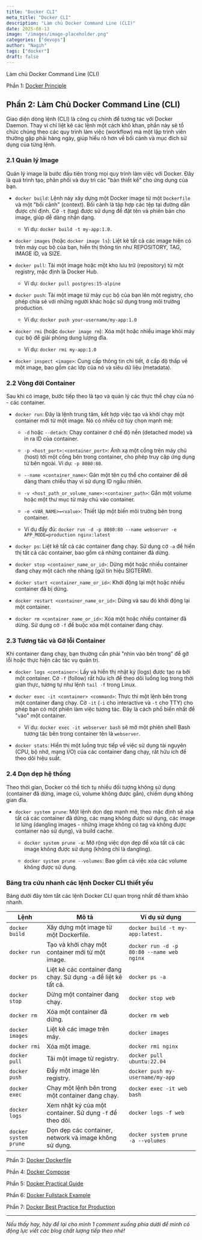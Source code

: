 ```yaml
---
title: "Docker CLI"
meta_title: "Docker CLI"
description: "Làm chủ Docker Command Line (CLI)"
date: 2025-08-13
image: "/images/image-placeholder.png"
categories: ["devops"]
author: "Nagih"
tags: ["docker"]
draft: false
---
```

Làm chủ Docker Command Line (CLI)
<!--more-->

Phần 1: [Docker Principle](https://blog.nagih.io.vn/post/docker/docker/) 
## Phần 2: Làm Chủ Docker Command Line (CLI)

Giao diện dòng lệnh (CLI) là công cụ chính để tương tác với Docker Daemon. Thay vì chỉ liệt kê các lệnh một cách khô khan, phần này sẽ tổ chức chúng theo các quy trình làm việc (workflow) mà một lập trình viên thường gặp phải hàng ngày, giúp hiểu rõ hơn về bối cảnh và mục đích sử dụng của từng lệnh.

### 2.1 Quản lý Image

Quản lý image là bước đầu tiên trong mọi quy trình làm việc với Docker. Đây là quá trình tạo, phân phối và duy trì các "bản thiết kế" cho ứng dụng của bạn.

- `docker build`: Lệnh này xây dựng một Docker image từ một `Dockerfile` và một "bối cảnh" (context). Bối cảnh là tập hợp các tệp tại đường dẫn được chỉ định. Cờ `-t` (tag) được sử dụng để đặt tên và phiên bản cho image, giúp dễ dàng nhận dạng.
    
    - Ví dụ: `docker build -t my-app:1.0.` 
        
- `docker images` (hoặc `docker image ls`): Liệt kê tất cả các image hiện có trên máy cục bộ của bạn, hiển thị thông tin như REPOSITORY, TAG, IMAGE ID, và SIZE.
    
- `docker pull`: Tải một image hoặc một kho lưu trữ (repository) từ một registry, mặc định là Docker Hub.
    
    - Ví dụ: `docker pull postgres:15-alpine` 
        
- `docker push`: Tải một image từ máy cục bộ của bạn lên một registry, cho phép chia sẻ với những người khác hoặc sử dụng trong môi trường production.
    
    - Ví dụ: `docker push your-username/my-app:1.0` 
        
- `docker rmi` (hoặc `docker image rm`): Xóa một hoặc nhiều image khỏi máy cục bộ để giải phóng dung lượng đĩa.
    
    - Ví dụ: `docker rmi my-app:1.0` 
        
- `docker inspect <image>`: Cung cấp thông tin chi tiết, ở cấp độ thấp về một image, bao gồm các lớp của nó và siêu dữ liệu (metadata).
    

### 2.2 Vòng đời Container

Sau khi có image, bước tiếp theo là tạo và quản lý các thực thể chạy của nó - các container.

- `docker run`: Đây là lệnh trung tâm, kết hợp việc tạo và khởi chạy một container mới từ một image. Nó có nhiều cờ tùy chọn mạnh mẽ:
    
    - `-d` hoặc `--detach`: Chạy container ở chế độ nền (detached mode) và in ra ID của container.
        
    - `-p <host_port>:<container_port>`: Ánh xạ một cổng trên máy chủ (host) tới một cổng bên trong container, cho phép truy cập ứng dụng từ bên ngoài. Ví dụ: `-p 8080:80`.
        
    - `--name <container_name>`: Gán một tên cụ thể cho container để dễ dàng tham chiếu thay vì sử dụng ID ngẫu nhiên.
        
    - `-v <host_path_or_volume_name>:<container_path>`: Gắn một volume hoặc một thư mục từ máy chủ vào container.
        
    - `-e <VAR_NAME>=<value>`: Thiết lập một biến môi trường bên trong container.
        
    - Ví dụ đầy đủ: `docker run -d -p 8080:80 --name webserver -e APP_MODE=production nginx:latest`
        
- `docker ps`: Liệt kê tất cả các container đang chạy. Sử dụng cờ `-a` để hiển thị tất cả các container, bao gồm cả những container đã dừng.
    
- `docker stop <container_name_or_id>`: Dừng một hoặc nhiều container đang chạy một cách nhẹ nhàng (gửi tín hiệu SIGTERM).
    
- `docker start <container_name_or_id>`: Khởi động lại một hoặc nhiều container đã bị dừng.
    
- `docker restart <container_name_or_id>`: Dừng và sau đó khởi động lại một container.
    
- `docker rm <container_name_or_id>`: Xóa một hoặc nhiều container đã dừng. Sử dụng cờ `-f` để buộc xóa một container đang chạy.
    

### 2.3 Tương tác và Gỡ lỗi Container

Khi container đang chạy, bạn thường cần phải "nhìn vào bên trong" để gỡ lỗi hoặc thực hiện các tác vụ quản trị.

- `docker logs <container>`: Lấy và hiển thị nhật ký (logs) được tạo ra bởi một container. Cờ `-f` (follow) rất hữu ích để theo dõi luồng log trong thời gian thực, tương tự như lệnh `tail -f` trong Linux.
    
- `docker exec -it <container> <command>`: Thực thi một lệnh bên trong một container đang chạy. Cờ `-it` (`-i` cho interactive và `-t` cho TTY) cho phép bạn có một phiên làm việc tương tác. Đây là cách phổ biến nhất để "vào" một container.
    
    - Ví dụ: `docker exec -it webserver bash` sẽ mở một phiên shell Bash tương tác bên trong container tên là `webserver`.
        
- `docker stats`: Hiển thị một luồng trực tiếp về việc sử dụng tài nguyên (CPU, bộ nhớ, mạng I/O) của các container đang chạy, rất hữu ích để theo dõi hiệu suất.
    

### 2.4 Dọn dẹp hệ thống

Theo thời gian, Docker có thể tích tụ nhiều đối tượng không sử dụng (container đã dừng, image cũ, volume không được gắn), chiếm dụng không gian đĩa.

- `docker system prune`: Một lệnh dọn dẹp mạnh mẽ, theo mặc định sẽ xóa tất cả các container đã dừng, các mạng không được sử dụng, các image lơ lửng (dangling images - những image không có tag và không được container nào sử dụng), và build cache.
    
    - `docker system prune -a`: Mở rộng việc dọn dẹp để xóa tất cả các image không được sử dụng (không chỉ là dangling).
        
    - `docker system prune --volumes`: Bao gồm cả việc xóa các volume không được sử dụng.
        

### Bảng tra cứu nhanh các lệnh Docker CLI thiết yếu

Bảng dưới đây tóm tắt các lệnh Docker CLI quan trọng nhất để tham khảo nhanh.

| Lệnh                  | Mô tả                                                            | Ví dụ sử dụng                             |
| --------------------- | ---------------------------------------------------------------- | ----------------------------------------- |
| `docker build`        | Xây dựng một image từ một Dockerfile.                            | `docker build -t my-app:latest.`          |
| `docker run`          | Tạo và khởi chạy một container mới từ một image.                 | `docker run -d -p 80:80 --name web nginx` |
| `docker ps`           | Liệt kê các container đang chạy. Sử dụng `-a` để liệt kê tất cả. | `docker ps -a`                            |
| `docker stop`         | Dừng một container đang chạy.                                    | `docker stop web`                         |
| `docker rm`           | Xóa một container đã dừng.                                       | `docker rm web`                           |
| `docker images`       | Liệt kê các image trên máy.                                      | `docker images`                           |
| `docker rmi`          | Xóa một image.                                                   | `docker rmi nginx`                        |
| `docker pull`         | Tải một image từ registry.                                       | `docker pull ubuntu:22.04`                |
| `docker push`         | Đẩy một image lên registry.                                      | `docker push my-username/my-app`          |
| `docker exec`         | Chạy một lệnh bên trong một container đang chạy.                 | `docker exec -it web bash`                |
| `docker logs`         | Xem nhật ký của một container. Sử dụng `-f` để theo dõi.         | `docker logs -f web`                      |
| `docker system prune` | Dọn dẹp các container, network và image không sử dụng.           | `docker system prune -a --volumes`        |

Phần 3: [Docker Dockerfile](https://blog.nagih.io.vn/post/docker/docker-dockerfile/)

Phần 4: [Docker Compose](https://blog.nagih.io.vn/post/docker/docker-compose/)

Phần 5: [Docker Practical Guide](https://blog.nagih.io.vn/post/docker/docker-practical-guide/)

Phần 6: [Docker Fullstack Example](https://blog.nagih.io.vn/post/docker/docker-fullstack-example/)

Phần 7: [Docker Best Practice for Production](https://blog.nagih.io.vn/post/docker/docker-best-practice-for-production/)

---

*Nếu thấy hay, hãy để lại cho mình 1 comment xuống phía dưới để mình có động lực viết các blog chất lượng tiếp theo nhé!*